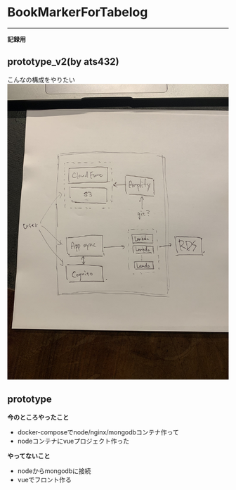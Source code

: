 # BookMarkerForTabelog
---

**記録用**

## prototype_v2(by ats432)
こんなの構成をやりたい
![](./fig_for_md/IMG_5036.jpg)

## prototype
**今のところやったこと**
- docker-composeでnode/nginx/mongodbコンテナ作って
- nodeコンテナにvueプロジェクト作った

**やってないこと**
- nodeからmongodbに接続
- vueでフロント作る